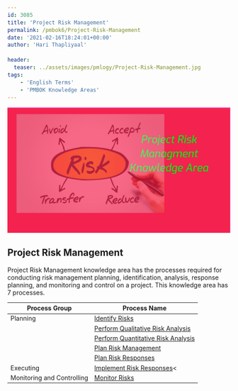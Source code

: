 ```yaml
---
id: 3085   
title: 'Project Risk Management'
permalink: /pmbok6/Project-Risk-Management
date: '2021-02-16T18:24:01+00:00'
author: 'Hari Thapliyaal'

header:
  teaser: ../assets/images/pmlogy/Project-Risk-Management.jpg
tags:
    - 'English Terms'
    - 'PMBOK Knowledge Areas'
---
```


![](../assets/images/pmlogy/Project-Risk-Management.jpg)

## Project Risk Management

Project Risk Management knowledge area has the processes required for conducting risk management planning, identification, analysis, response planning, and monitoring and control on a project. This knowledge area has 7 processes.

| **Process Group** | **Process Name** |
|---|---|
| Planning | [Identify Risks](/pmbok6/identify-risks/) |
|  | [Perform Qualitative Risk Analysis](/pmbok6/perform-qualitative-risk-analysis/) |
|  | [Perform Quantitative Risk Analysis](/pmbok6/perform-quantitative-risk-analysis/) |
|  | [Plan Risk Management](/pmbok6/plan-risk-management/) |
|  | [Plan Risk Responses](/pmbok6/plan-risk-responses/) |
| Executing | [Implement Risk Responses](/pmbok6/implement-risk-responses/)< |
| Monitoring and Controlling | [Monitor Risks](/pmbok6/monitor-risks/) |